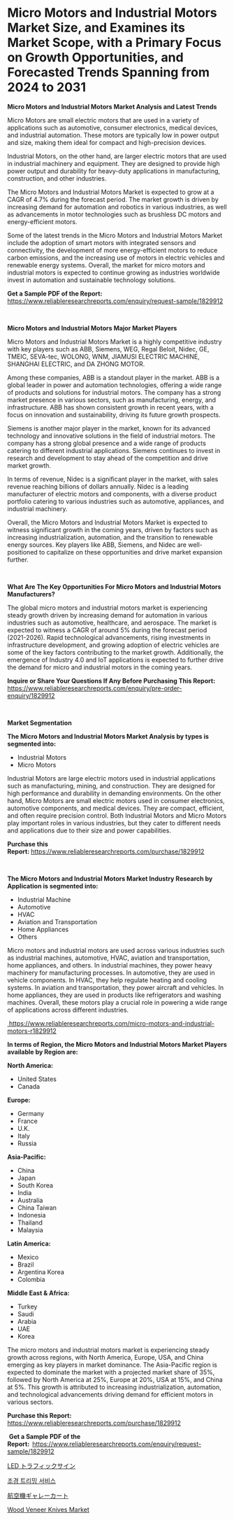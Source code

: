 <p><h1>Micro Motors and Industrial Motors Market Size, and Examines its Market Scope, with a Primary Focus on Growth Opportunities, and Forecasted Trends Spanning from 2024 to 2031</h1></p><p><strong>Micro Motors and Industrial Motors Market Analysis and Latest Trends</strong></p>
<p><p>Micro Motors are small electric motors that are used in a variety of applications such as automotive, consumer electronics, medical devices, and industrial automation. These motors are typically low in power output and size, making them ideal for compact and high-precision devices.</p><p>Industrial Motors, on the other hand, are larger electric motors that are used in industrial machinery and equipment. They are designed to provide high power output and durability for heavy-duty applications in manufacturing, construction, and other industries.</p><p>The Micro Motors and Industrial Motors Market is expected to grow at a CAGR of 4.7% during the forecast period. The market growth is driven by increasing demand for automation and robotics in various industries, as well as advancements in motor technologies such as brushless DC motors and energy-efficient motors.</p><p>Some of the latest trends in the Micro Motors and Industrial Motors Market include the adoption of smart motors with integrated sensors and connectivity, the development of more energy-efficient motors to reduce carbon emissions, and the increasing use of motors in electric vehicles and renewable energy systems. Overall, the market for micro motors and industrial motors is expected to continue growing as industries worldwide invest in automation and sustainable technology solutions.</p></p>
<p><strong>Get a Sample PDF of the Report:&nbsp;</strong> <a href="https://www.reliableresearchreports.com/enquiry/request-sample/1829912">https://www.reliableresearchreports.com/enquiry/request-sample/1829912</a></p>
<p>&nbsp;</p>
<p><strong>Micro Motors and Industrial Motors Major Market Players</strong></p>
<p><p>Micro Motors and Industrial Motors Market is a highly competitive industry with key players such as ABB, Siemens, WEG, Regal Beloit, Nidec, GE, TMEIC, SEVA-tec, WOLONG, WNM, JIAMUSI ELECTRIC MACHINE, SHANGHAI ELECTRIC, and DA ZHONG MOTOR.</p><p>Among these companies, ABB is a standout player in the market. ABB is a global leader in power and automation technologies, offering a wide range of products and solutions for industrial motors. The company has a strong market presence in various sectors, such as manufacturing, energy, and infrastructure. ABB has shown consistent growth in recent years, with a focus on innovation and sustainability, driving its future growth prospects.</p><p>Siemens is another major player in the market, known for its advanced technology and innovative solutions in the field of industrial motors. The company has a strong global presence and a wide range of products catering to different industrial applications. Siemens continues to invest in research and development to stay ahead of the competition and drive market growth.</p><p>In terms of revenue, Nidec is a significant player in the market, with sales revenue reaching billions of dollars annually. Nidec is a leading manufacturer of electric motors and components, with a diverse product portfolio catering to various industries such as automotive, appliances, and industrial machinery.</p><p>Overall, the Micro Motors and Industrial Motors Market is expected to witness significant growth in the coming years, driven by factors such as increasing industrialization, automation, and the transition to renewable energy sources. Key players like ABB, Siemens, and Nidec are well-positioned to capitalize on these opportunities and drive market expansion further.</p></p>
<p>&nbsp;</p>
<p><strong>What Are The Key Opportunities For Micro Motors and Industrial Motors Manufacturers?</strong></p>
<p><p>The global micro motors and industrial motors market is experiencing steady growth driven by increasing demand for automation in various industries such as automotive, healthcare, and aerospace. The market is expected to witness a CAGR of around 5% during the forecast period (2021-2026). Rapid technological advancements, rising investments in infrastructure development, and growing adoption of electric vehicles are some of the key factors contributing to the market growth. Additionally, the emergence of Industry 4.0 and IoT applications is expected to further drive the demand for micro and industrial motors in the coming years.</p></p>
<p><strong>Inquire or Share Your Questions If Any Before Purchasing This Report:</strong> <a href="https://www.reliableresearchreports.com/enquiry/pre-order-enquiry/1829912">https://www.reliableresearchreports.com/enquiry/pre-order-enquiry/1829912</a></p>
<p>&nbsp;</p>
<p><strong>Market Segmentation</strong></p>
<p><strong>The Micro Motors and Industrial Motors Market Analysis by types is segmented into:</strong></p>
<p><ul><li>Industrial Motors</li><li>Micro Motors</li></ul></p>
<p><p>Industrial Motors are large electric motors used in industrial applications such as manufacturing, mining, and construction. They are designed for high performance and durability in demanding environments. On the other hand, Micro Motors are small electric motors used in consumer electronics, automotive components, and medical devices. They are compact, efficient, and often require precision control. Both Industrial Motors and Micro Motors play important roles in various industries, but they cater to different needs and applications due to their size and power capabilities.</p></p>
<p><strong>Purchase this Report:&nbsp;</strong><a href="https://www.reliableresearchreports.com/purchase/1829912">https://www.reliableresearchreports.com/purchase/1829912</a></p>
<p>&nbsp;</p>
<p><strong>The Micro Motors and Industrial Motors Market Industry Research by Application is segmented into:</strong></p>
<p><ul><li>Industrial Machine</li><li>Automotive</li><li>HVAC</li><li>Aviation and Transportation</li><li>Home Appliances</li><li>Others</li></ul></p>
<p><p>Micro motors and industrial motors are used across various industries such as industrial machines, automotive, HVAC, aviation and transportation, home appliances, and others. In industrial machines, they power heavy machinery for manufacturing processes. In automotive, they are used in vehicle components. In HVAC, they help regulate heating and cooling systems. In aviation and transportation, they power aircraft and vehicles. In home appliances, they are used in products like refrigerators and washing machines. Overall, these motors play a crucial role in powering a wide range of applications across different industries.</p></p>
<p><a href="https://www.reliableresearchreports.com/micro-motors-and-industrial-motors-r1829912">&nbsp;https://www.reliableresearchreports.com/micro-motors-and-industrial-motors-r1829912</a></p>
<p><strong>In terms of Region, the Micro Motors and Industrial Motors Market Players available by Region are:</strong></p>
<p>
    <p> <strong> North America: </strong>
        <ul>
            <li>United States</li>
            <li>Canada</li>
        </ul>
        </p> 
    <p> <strong> Europe: </strong>
        <ul>
            <li>Germany</li>
            <li>France</li>
            <li>U.K.</li>
            <li>Italy</li>
            <li>Russia</li>
        </ul>
        </p> 
    <p> <strong> Asia-Pacific: </strong>
        <ul>
            <li>China</li>
            <li>Japan</li>
            <li>South Korea</li>
            <li>India</li>
            <li>Australia</li>
            <li>China Taiwan</li>
            <li>Indonesia</li>
            <li>Thailand</li>
            <li>Malaysia</li>
        </ul>
        </p> 
    <p> <strong> Latin America: </strong>
        <ul>
            <li>Mexico</li>
            <li>Brazil</li>
            <li>Argentina Korea</li>
            <li>Colombia</li>
        </ul>
        </p> 
    <p> <strong> Middle East & Africa: </strong>
        <ul>
            <li>Turkey</li>
            <li>Saudi</li>
            <li>Arabia</li>
            <li>UAE</li>
            <li>Korea</li>
        </ul>
    </p>
    </p>
<p><p>The micro motors and industrial motors market is experiencing steady growth across regions, with North America, Europe, USA, and China emerging as key players in market dominance. The Asia-Pacific region is expected to dominate the market with a projected market share of 35%, followed by North America at 25%, Europe at 20%, USA at 15%, and China at 5%. This growth is attributed to increasing industrialization, automation, and technological advancements driving demand for efficient motors in various sectors.</p></p>
<p><strong>Purchase this Report: </strong><a href="https://www.reliableresearchreports.com/purchase/1829912">https://www.reliableresearchreports.com/purchase/1829912</a></p>
<p>&nbsp;<strong>Get a Sample PDF of the Report:&nbsp;&nbsp;</strong><a href="https://www.reliableresearchreports.com/enquiry/request-sample/1829912">https://www.reliableresearchreports.com/enquiry/request-sample/1829912</a></p>
<p><strong></strong></p>
<p><p><a href="https://github.com/dadanedu33/Market-Research-Report-List-1/blob/main/997785742127.md">LED トラフィックサイン</a></p><p><a href="https://github.com/vdhdwjyp90142/Market-Research-Report-List-1/blob/main/639732638668.md">조경 트리밍 서비스</a></p><p><a href="https://github.com/zoetazuur/Market-Research-Report-List-1/blob/main/679279542128.md">航空機ギャレーカート</a></p><p><a href="https://github.com/lbird53714/Market-Research-Report-List-4/blob/main/wood-veneer-knives-market.md">Wood Veneer Knives Market</a></p></p>